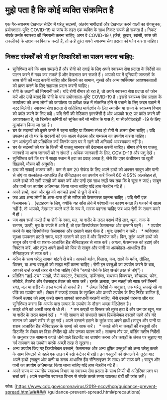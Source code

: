 # मुझे पता है कि कोई व्यक्ति संक्रमित है

एक गैर-स्वास्थ्य देखभाल सेटिंग में घरेलू सदस्यों, अंतरंग भागीदारों और देखभाल करने वालों का रोगसूचक, प्रयोगशाला-पुष्टि COVID-19 या जांच के तहत एक व्यक्ति के साथ निकट संपर्क हो सकता है। निकट संपर्क उनके स्वास्थ्य की निगरानी करना चाहिए; अगर वे COVID-19 \ (जैसे, बुखार, खांसी, सांस की तकलीफ) के लक्षण का विकास करते हैं, तो उन्हें तुरंत अपने स्वास्थ्य सेवा प्रदाता को फोन करना चाहिए।

## निकट संपर्कों को भी इन सिफारिशों का पालन करना चाहिए:

* सुनिश्चित करें कि आप समझते हैं और रोगी को दवाई के लिए अपने स्वास्थ्य सेवा प्रदाता के निर्देशों का पालन करने में मदद कर सकते हैं और देखभाल कर सकते हैं। आपको घर में बुनियादी जरूरतों के साथ रोगी की मदद करनी चाहिए और किराने का सामान, नुस्खे और अन्य व्यक्तिगत आवश्यकताओं को प्राप्त करने के लिए सहायता प्रदान करनी चाहिए।
* रोगी के लक्षणों की निगरानी करें। यदि रोगी बीमार हो रहा है, तो अपने स्वास्थ्य सेवा प्रदाता को फोन करें और उन्हें बताएं कि रोगी के पास प्रयोगशाला-पुष्टि COVID-19 है। इससे स्वास्थ्य सेवा प्रदाता के कार्यालय को अन्य लोगों को कार्यालय या प्रतीक्षा कक्ष में संक्रमित होने से बचाने के लिए कदम उठाने में मदद मिलेगी। स्वास्थ्य सेवा प्रदाता से अतिरिक्त मार्गदर्शन के लिए स्थानीय या राज्य के स्वास्थ्य विभाग को कॉल करने के लिए कहें। यदि रोगी की मेडिकल इमरजेंसी है और आपको 102 पर कॉल करने की आवश्यकता है, तो डिस्पैच कर्मियों को सूचित करें जो मरीज के पास है, या सीओवीआईडी ​​-19 के लिए मूल्यांकन किया जा रहा है।
* घर के सदस्यों को दूसरे कमरे में रहना चाहिए या जितना संभव हो रोगी से अलग होना चाहिए। यदि उपलब्ध हो तो घर के सदस्यों को एक अलग बेडरूम और बाथरूम का उपयोग करना चाहिए।
* उन आगंतुकों को प्रतिबंधित करें जिनके पास घर में रहने की अनिवार्य आवश्यकता नहीं है।
* घर के सदस्यों को घर के किसी भी पालतू जानवर की देखभाल करनी चाहिए। बीमार होने पर पालतू जानवरों या अन्य जानवरों को न संभालें। अधिक जानकारी के लिए, COVID-19 और पशु देखें।
* सुनिश्चित करें कि घर में साझा स्थान में हवा का प्रवाह अच्छा है, जैसे कि एयर कंडीशनर या खुली खिड़की, मौसम की अनुमति।
* हाथ की सफाई अक्सर करें। कम से कम 20 सेकंड के लिए अपने हाथों को अक्सर साबुन और पानी से धोएं या अल्कोहल-आधारित हैंड सैनिटाइज़र का उपयोग करें जिसमें 60 से 95% अल्कोहल हो, अपने हाथों की सभी सतहों को कवर करें और उन्हें एक साथ रगड़ें जब तक कि वे सूख न जाएं। साबुन और पानी का उपयोग अधिमानतः किया जाना चाहिए यदि हाथ नेत्रहीन गंदे हैं।
* अपने हाथों, नाक और मुंह को अनचाहे हाथों से छूने से बचें।
* जब आप अन्य लोगों के आस-पास हों तो मरीज को फेसमास्क पहनना चाहिए। यदि रोगी एक फेसमास्क \ _ (उदाहरण के लिए, क्योंकि यह साँस लेने में परेशानी का कारण बनता है) पहनने में सक्षम नहीं है, तो आपको, देखभाल करने वाले के रूप में, मास्क पहनना चाहिए जब आप रोगी के समान कमरे में हों।
* जब आप स्पर्श करते हैं या रोगी के रक्त, मल, या शरीर के तरल पदार्थ जैसे लार, थूक, नाक के बलगम, उल्टी, मूत्र के संपर्क में आते हैं, तो एक डिस्पोजेबल फेसमास्क और दस्ताने पहनें।
  * उपयोग करने के बाद डिस्पोजेबल फेसमास्क और दस्ताने बाहर फेंक दें। पुन: उपयोग न करें।
  * व्यक्तिगत सुरक्षा उपकरण हटाते समय, पहले दस्ताने को हटा दें और डिस्पोज करें। फिर, तुरंत अपने हाथों को साबुन और पानी या शराब-आधारित हैंड सैनिटाइज़र से साफ करें। अगला, फेसमास्क को हटाएं और निपटान करें, और तुरंत अपने हाथों को फिर से साबुन और पानी या अल्कोहल-आधारित हैंड सैनिटाइज़र से साफ करें।
* मरीज के साथ घरेलू सामान बांटने से बचें। आपको बर्तन, गिलास, कप, खाने के बर्तन, तौलिए, बिस्तर, या अन्य वस्तुओं को साझा नहीं करना चाहिए। रोगी इन वस्तुओं का उपयोग करने के बाद, आपको उन्हें अच्छी तरह से धोना चाहिए (नीचे "कपड़े धोने के लिए अच्छी तरह से धोएं")।
* प्रतिदिन "हाई-टच" सतहों, जैसे काउंटर, टेबलटॉप, डॉर्कनॉब्स, बाथरूम फिक्स्चर, शौचालय, फोन, कीबोर्ड, टैबलेट और बेडसाइड टेबल को साफ करें। इसके अलावा, उन सतहों को साफ करें जिनमें रक्त, मल या शरीर के तरल पदार्थ हो सकते हैं।
  * लेबल निर्देशों के अनुसार, एक घरेलू सफाई स्प्रे या पोंछे का उपयोग करें। लेबल में सफाई उत्पाद के सुरक्षित और प्रभावी उपयोग के लिए निर्देश शामिल हैं, जिसमें उत्पाद को लागू करते समय आपको सावधानी बरतनी चाहिए, जैसे दस्ताने पहनना और यह सुनिश्चित करना कि आपके पास उत्पाद के उपयोग के दौरान अच्छा वेंटिलेशन है।
* कपड़े धोने को अच्छी तरह से धो लें।
  * उन कपड़ों या बिस्तर को तुरंत हटा दें और उन पर खून, मल या शरीर के तरल पदार्थ रखें।
  * गंदे सामान को संभालते समय डिस्पोजेबल दस्ताने पहनें और गंदे सामान को अपने शरीर से दूर रखें। अपने दस्ताने हटाने के तुरंत बाद अपने हाथों (साबुन और पानी या शराब आधारित हैंड सैनिटाइज़र के साथ) को साफ करें।
  * कपड़े धोने या कपड़ों की वस्तुओं और डिटर्जेंट के लेबल पर दिशा-निर्देश पढ़ें और उनका पालन करें। सामान्य तौर पर, वॉशिंग मशीन निर्देशों के अनुसार एक सामान्य कपड़े धोने वाले डिटर्जेंट का उपयोग करना और कपड़ों के लेबल पर सुझाए गए गर्म तापमान का उपयोग करके अच्छी तरह से सूखना।
* अन्य उपयोग किए गए डिस्पोजेबल दस्ताने, फेसमास्क और अन्य दूषित वस्तुओं को अन्य घरेलू कचरे के साथ निपटाने से पहले एक लाइन में रखे कंटेनर में रखें। इन वस्तुओं को संभालने के तुरंत बाद अपने हाथों (साबुन और पानी या शराब आधारित हैंड सैनिटाइज़र के साथ) को साफ करें। साबुन और पानी का उपयोग अधिमानतः किया जाना चाहिए यदि हाथ नेत्रहीन गंदे हैं।
* अपने राज्य या स्थानीय स्वास्थ्य विभाग या स्वास्थ्य सेवा प्रदाता के साथ किसी भी अतिरिक्त प्रश्न पर चर्चा करें। अपने स्थानीय स्वास्थ्य विभाग से संपर्क करते समय उपलब्ध घंटों की जांच करें।

स्रोत: [https://www.cdc.gov/coronavirus/2019-ncov/hcp/guidance-prevent-spread.html\#####( /guidance-prevent-spread.html#precautions)
